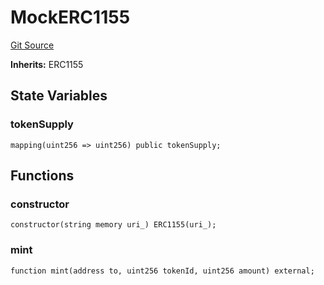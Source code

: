 # MockERC1155
[Git Source](https://github.com//PermissionlessGames/degen-casino/blob/802c543940ad29e6b5024793c831e376daa3fecd/src/dev/mock/MockERC1155.sol)

**Inherits:**
ERC1155


## State Variables
### tokenSupply

```solidity
mapping(uint256 => uint256) public tokenSupply;
```


## Functions
### constructor


```solidity
constructor(string memory uri_) ERC1155(uri_);
```

### mint


```solidity
function mint(address to, uint256 tokenId, uint256 amount) external;
```

